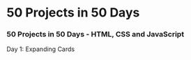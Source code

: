 # 50 Projects in 50 Days
### 50 Projects in 50 Days - HTML, CSS and JavaScript ###

Day 1: Expanding Cards
